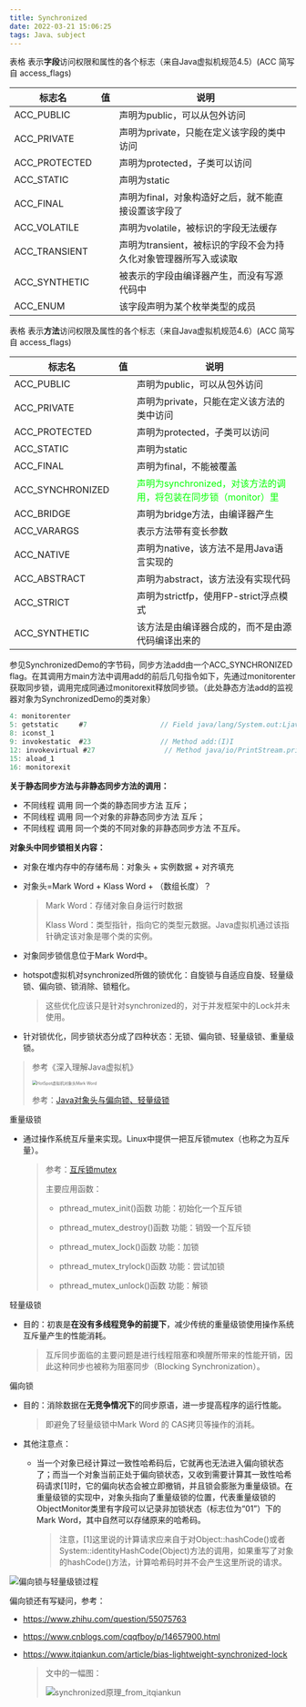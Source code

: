 ```yaml
---
title: Synchronized
date: 2022-03-21 15:06:25
tags: Java、subject
---
```


表格 表示**字段**访问权限和属性的各个标志（来自Java虚拟机规范4.5）(ACC 简写自 access_flags)

| 标志名        | 值   | 说明                                                         |
| ------------- | ---- | ------------------------------------------------------------ |
| ACC_PUBLIC    |      | 声明为public，可以从包外访问                                 |
| ACC_PRIVATE   |      | 声明为private，只能在定义该字段的类中访问                    |
| ACC_PROTECTED |      | 声明为protected，子类可以访问                                |
| ACC_STATIC    |      | 声明为static                                                 |
| ACC_FINAL     |      | 声明为final，对象构造好之后，就不能直接设置该字段了          |
| ACC_VOLATILE  |      | 声明为volatile，被标识的字段无法缓存                         |
| ACC_TRANSIENT |      | 声明为transient，被标识的字段不会为持久化对象管理器所写入或读取 |
| ACC_SYNTHETIC |      | 被表示的字段由编译器产生，而没有写源代码中                   |
| ACC_ENUM      |      | 该字段声明为某个枚举类型的成员                               |

表格 表示**方法**访问权限及属性的各个标志（来自Java虚拟机规范4.6）(ACC 简写自 access_flags)

| 标志名           | 值   | 说明                                                         |
| ---------------- | ---- | ------------------------------------------------------------ |
| ACC_PUBLIC       |      | 声明为public，可以从包外访问                                 |
| ACC_PRIVATE      |      | 声明为private，只能在定义该方法的类中访问                    |
| ACC_PROTECTED    |      | 声明为protected，子类可以访问                                |
| ACC_STATIC       |      | 声明为static                                                 |
| ACC_FINAL        |      | 声明为final，不能被覆盖                                      |
| ACC_SYNCHRONIZED |      | <font color='00FF00'>声明为synchronized，对该方法的调用，将包装在同步锁（monitor）里</font> |
| ACC_BRIDGE       |      | 声明为bridge方法，由编译器产生                               |
| ACC_VARARGS      |      | 表示方法带有变长参数                                         |
| ACC_NATIVE       |      | 声明为native，该方法不是用Java语言实现的                     |
| ACC_ABSTRACT     |      | 声明为abstract，该方法没有实现代码                           |
| ACC_STRICT       |      | 声明为strictfp，使用FP-strict浮点模式                        |
| ACC_SYNTHETIC    |      | 该方法是由编译器合成的，而不是由源代码编译出来的             |

参见SynchronizedDemo的字节码，同步方法add由一个ACC_SYNCHRONIZED flag。在其调用方main方法中调用add的前后几句指令如下，先通过monitorenter获取同步锁，调用完成同通过monitorexit释放同步锁。（此处静态方法add的监视器对象为SynchronizedDemo的类对象）

```java
4: monitorenter
5: getstatic     #7                  // Field java/lang/System.out:Ljava/io/PrintStream;
8: iconst_1
9: invokestatic  #23                 // Method add:(I)I
12: invokevirtual #27                 // Method java/io/PrintStream.println:(I)V
15: aload_1
16: monitorexit
```

**关于静态同步方法与非静态同步方法的调用：**

- 不同线程 调用 同一个类的静态同步方法 互斥；
- 不同线程 调用 同一个对象的非静态同步方法 互斥；
- 不同线程 调用 同一个类的不同对象的非静态同步方法 不互斥。

**对象头中同步锁相关内容：**

- 对象在堆内存中的存储布局：对象头 + 实例数据 + 对齐填充

- 对象头=Mark Word + Klass Word + （数组长度）？

  > Mark Word：存储对象自身运行时数据
  >
  > Klass Word：类型指针，指向它的类型元数据。Java虚拟机通过该指针确定该对象是哪个类的实例。

- 对象同步锁信息位于Mark Word中。

- hotspot虚拟机对synchronized所做的锁优化：自旋锁与自适应自旋、轻量级锁、偏向锁、锁消除、锁粗化。

  > 这些优化应该只是针对synchronized的，对于并发框架中的Lock并未使用。

- 针对锁优化，同步锁状态分成了四种状态：无锁、偏向锁、轻量级锁、重量级锁。

> 参考《深入理解Java虚拟机》
>
> <img src="https://love-coder-blog-images.oss-cn-beijing.aliyuncs.com/images/HotSpot%E8%99%9A%E6%8B%9F%E6%9C%BA%E5%AF%B9%E8%B1%A1%E5%A4%B4Mark%20Word.png" alt="HotSpot虚拟机对象头Mark Word" style="zoom: 50%;" />
>
> 参考：[Java对象头与偏向锁、轻量级锁](https://www.likecs.com/show-203562639.html)

重量级锁

- 通过操作系统互斥量来实现。Linux中提供一把互斥锁mutex（也称之为互斥量）。

  > 参考：[互斥锁mutex](https://blog.csdn.net/qq_39736982/article/details/82348672)
  >
  > 主要应用函数：
  >
  > - pthread_mutex_init()函数          功能：初始化一个互斥锁
  >
  > - pthread_mutex_destroy()函数   功能：销毁一个互斥锁
  >
  > - pthread_mutex_lock()函数        功能：加锁
  >
  > - pthread_mutex_trylock()函数    功能：尝试加锁
  >
  > - pthread_mutex_unlock()函数    功能：解锁

轻量级锁

- 目的：初衷是**在没有多线程竞争的前提下**，减少传统的重量级锁使用操作系统互斥量产生的性能消耗。

  > 互斥同步面临的主要问题是进行线程阻塞和唤醒所带来的性能开销，因此这种同步也被称为阻塞同步（Blocking Synchronization）。

偏向锁

- 目的：消除数据在**无竞争情况下**的同步原语，进一步提高程序的运行性能。

  > 即避免了轻量级锁中Mark Word 的 CAS拷贝等操作的消耗。

- 其他注意点：

  - 当一个对象已经计算过一致性哈希码后，它就再也无法进入偏向锁状态了；而当一个对象当前正处于偏向锁状态，又收到需要计算其一致性哈希码请求[1]时，它的偏向状态会被立即撤销，并且锁会膨胀为重量级锁。在重量级锁的实现中，对象头指向了重量级锁的位置，代表重量级锁的ObjectMonitor类里有字段可以记录非加锁状态（标志位为“01”）下的Mark Word，其中自然可以存储原来的哈希码。

    > 注意，[1]这里说的计算请求应来自于对Object::hashCode()或者System::identityHashCode(Object)方法的调用，如果重写了对象的hashCode()方法，计算哈希码时并不会产生这里所说的请求。

![偏向锁与轻量级锁过程](https://love-coder-blog-images.oss-cn-beijing.aliyuncs.com/images/%E5%81%8F%E5%90%91%E9%94%81-%E8%BD%BB%E9%87%8F%E7%BA%A7%E9%94%81%E8%BF%87%E7%A8%8B.jpg)

偏向锁还有写疑问，参考：

- https://www.zhihu.com/question/55075763

- https://www.cnblogs.com/cqqfboy/p/14657900.html

- https://www.itqiankun.com/article/bias-lightweight-synchronized-lock

  > 文中的一幅图：
  >
  > ![synchronized原理_from_itqiankun](https://love-coder-blog-images.oss-cn-beijing.aliyuncs.com/images/synchronized%E5%8E%9F%E7%90%86_from_itqiankun.jpeg)

